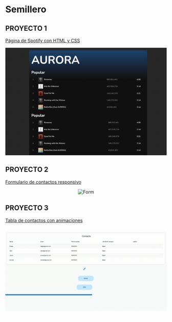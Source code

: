 # Semillero

## PROYECTO 1
[Página de Spotify con HTML y CSS](https://brenndev.github.io/Semillero/01_PROYECT/index.html)

<p align="center">
  <img src="ImagesReadme/01_Project.gif" alt="Songs list">
</p>

## PROYECTO 2
[Formulario de contactos responsivo](https://brenndev.github.io/Semillero/02_PROJECT/index.html)

<p align="center">
  <img src="ImagesReadme/02_Project.gif" alt="Form">
</p>

## PROYECTO 3
[Tabla de contactos con animaciones](https://brenndev.github.io/Semillero/03_PROJECT/index.html)

<p align="center">
  <img src="ImagesReadme/03_Project.gif" alt="Contacts table">
</p>